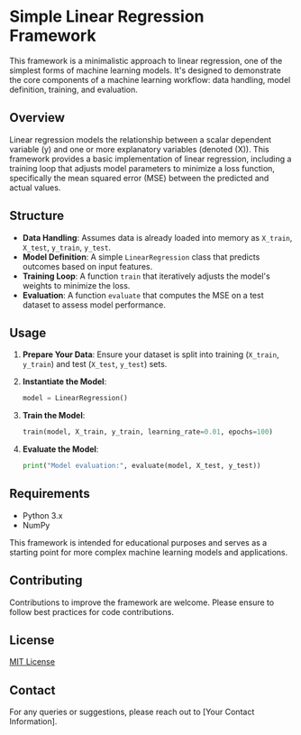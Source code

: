 # Simple Linear Regression Framework

This framework is a minimalistic approach to linear regression, one of the simplest forms of machine learning models. It's designed to demonstrate the core components of a machine learning workflow: data handling, model definition, training, and evaluation.

## Overview

Linear regression models the relationship between a scalar dependent variable \(y\) and one or more explanatory variables (denoted \(X\)). This framework provides a basic implementation of linear regression, including a training loop that adjusts model parameters to minimize a loss function, specifically the mean squared error (MSE) between the predicted and actual values.

## Structure

- **Data Handling**: Assumes data is already loaded into memory as `X_train`, `X_test`, `y_train`, `y_test`.
- **Model Definition**: A simple `LinearRegression` class that predicts outcomes based on input features.
- **Training Loop**: A function `train` that iteratively adjusts the model's weights to minimize the loss.
- **Evaluation**: A function `evaluate` that computes the MSE on a test dataset to assess model performance.

## Usage

1. **Prepare Your Data**: Ensure your dataset is split into training (`X_train`, `y_train`) and test (`X_test`, `y_test`) sets.

2. **Instantiate the Model**:
    ```python
    model = LinearRegression()
    ```

3. **Train the Model**:
    ```python
    train(model, X_train, y_train, learning_rate=0.01, epochs=100)
    ```

4. **Evaluate the Model**:
    ```python
    print("Model evaluation:", evaluate(model, X_test, y_test))
    ```

## Requirements

- Python 3.x
- NumPy

This framework is intended for educational purposes and serves as a starting point for more complex machine learning models and applications.

## Contributing

Contributions to improve the framework are welcome. Please ensure to follow best practices for code contributions.

## License

[MIT License](LICENSE.md)

## Contact

For any queries or suggestions, please reach out to [Your Contact Information].
